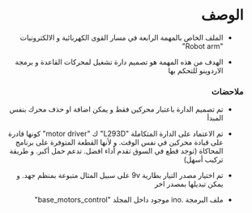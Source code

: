 <h1 dir="rtl"> الوصف </h1>

<div dir="rtl">

- الملف الخاص بالمهمة الرابعة في مسار القوى الكهربائية و الالكترونيات  "Robot arm"

- الهدف من هذه المهمة هو تصميم دارة تشغيل لمحركات القاعدة و برمجة الاردوينو للتحكم بها


</div>

<h3 dir="rtl"> ملاحضات </h3>

<div dir="rtl">
  
- تم تصميم الدارة باعتبار محركين فقط و يمكن اضافة او حذف محرك بنفس المبدأ
- تم الاعتماد على الدارة المتكاملة "L293D" ك "motor driver" كونها قادرة على قيادة محركين في نفس الوقت. و لأنها القطعة المتوفرة على برنامج المحاكاة (توجد قطع في السوق تقدم أداء افضل. تدعم حمل أكبر. و طريقة تركيب أسهل)
- تم اختيار مصدر التيار بطارية 9v على سبيل المثال متبوعة بمنظم جهد. و يمكن تبديلها بمصدر اخر
- ملف البرمجة .ino موجود داخل المجلد "base_motors_control"
  
  </div>
